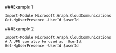 ###Example 1
```
Import-Module Microsoft.Graph.CloudCommunications
Get-MgUserPresence -UserId $userId
```
###Example 2
```
Import-Module Microsoft.Graph.CloudCommunications
# A UPN can also be used as -UserId.
Get-MgUserPresence -UserId $userId
```
